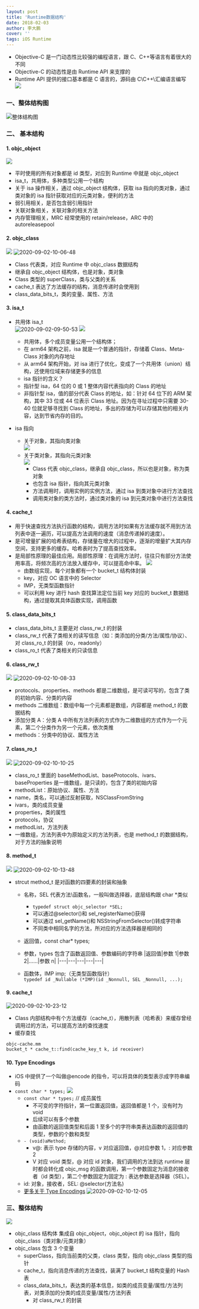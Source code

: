 ```yaml
---
layout: post
title: 'Runtime数据结构'
date: 2018-02-03
author: 李大鹏
cover: ''
tags: iOS Runtime
---
```


- Objective-C 是一门动态性比较强的编程语言，跟 C、C++等语言有着很大的不同
- Objective-C 的动态性是由 Runtime API 来支撑的
- Runtime API 提供的接口基本都是 C 语言的，源码由 C\C++\汇编语言编写  
  ![](http://files.pandaleo.cn/59c9137b015b29ddddce8b640d0e0409.png?imageMogr2/thumbnail/!70p)

### 一、整体结构图

![整体结构图](http://files.pandaleo.cn/be8e532f0de0cade7d075c42ce99e9d1.png?imageMogr2/thumbnail/!60p)

### 二、 基本结构

#### 1. objc_object

![](http://files.pandaleo.cn/64ef82250c0a871da6e7d19c8bdba99e.png?imageMogr2/thumbnail/!60p)

- 平时使用的所有对象都是 id 类型，对应到 Runtime 中就是 objc_object
- isa_t，共用体，多种类型公用一个结构
- 关于 isa 操作相关，通过 objc_object 结构体，获取 isa 指向的类对象，通过类对象的 isa 指针获取对应的元类对象，便利的方法
- 弱引用相关，是否包含弱引用指针
- 关联对象相关，关联对象的相关方法
- 内存管理相关，MRC 经常使用的 retain/release，ARC 中的 autoreleasepool

#### 2. objc_class

![](http://files.pandaleo.cn/e4c6bf58c87027edc6d9ab2e23af034e.png?imageMogr2/thumbnail/!60p)
![2020-09-02-10-06-48](http://files.pandaleo.cn/2020-09-02-10-06-48.png)

- Class 代表类，对应 Runtime 中 objc_class 数据结构
- 继承自 objc_object 结构体，也是对象，类对象
- Class 类型的 superClass，类与父类的关系
- cache_t 表达了方法缓存的结构，消息传递时会使用到
- class_data_bits_t，类的变量、属性、方法

#### 3. isa_t

- 共用体 isa_t  
  ![2020-09-02-09-50-53](http://files.pandaleo.cn/2020-09-02-09-50-53.png?imageMogr2/thumbnail/!50p)
  ![](http://files.pandaleo.cn/55bf0c4bcad19f93be70d1d664462c93.png?imageMogr2/thumbnail/!60p)

  - 共用体，多个成员变量公用一个结构体；
  - 在 arm64 架构之前，isa 就是一个普通的指针，存储着 Class、Meta-Class 对象的内存地址
  - 从 arm64 架构开始，对 isa 进行了优化，变成了一个共用体（union）结构，还使用位域来存储更多的信息
  - isa 指针的含义？
  - 指针型 isa，64 位的 0 或 1 整体内容代表指向的 Class 的地址
  - 非指针型 isa，值的部分代表 Class 的地址，如：针对 64 位下的 ARM 架构，其中 33 位或 44 位表示 Class 地址。因为在寻址过程中只需要 30-40 位就足够寻找到 Class 的地址，多出的存储为可以存储其他的相关内容，达到节省内存的目的。

- isa 指向
  - 关于对象，其指向类对象  
    ![](http://files.pandaleo.cn/0c8dfb3c8a7c61d3d6aba903fa3e6bd0.png?imageMogr2/thumbnail/!60p)
  - 关于类对象，其指向元类对象  
    ![](http://files.pandaleo.cn/fc3082353c3e5bb6b57f6d54ab179e48.png?imageMogr2/thumbnail/!60p)
    - Class 代表 objc_class，继承自 objc_class，所以也是对象，称为类对象
    - 也包含 isa 指针，指向其元类对象
    - 方法调用时，调用实例的实例方法，通过 isa 到类对象中进行方法查找
    - 调用类对象的类方法时，通过类对象的 isa 到元类对象中进行方法查找

#### 4. cache_t

- 用于快速查找方法执行函数的结构，调用方法时如果有方法缓存就不用到方法列表中逐一遍历，可以提高方法调用的速度（消息传递掉的速度）。
- 是可增量扩展的哈希表结构，存储量在增大的过程中，逐渐的增量扩大其内存空间，支持更多的缓存。哈希表时为了提高查找效率。
- 是局部性原理的最佳应用。局部性原理：在调用方法时，往往只有部分方法使用率高，将频次高的方法放入缓存中，可以提高命中率。
  ![](http://files.pandaleo.cn/df3c046872779581fc7ba273ccd06b34.png?imageMogr2/thumbnail/!50p)
  - 由数组实现，每个对象都有一个 bucket_t 结构体封装
  - key，对应 OC 语言中的 Selector
  - IMP，无类型函数指针
  - 可以利用 key 进行 hash 查找算法定位当前 key 对应的 bucket_t 数据结构，通过提取其具体函数实现，调用函数

#### 5. class_data_bits_t

- class_data_bits_t 主要是对 class_rw_t 的封装
- class_rw_t 代表了类相关的读写信息（如：类添加的分类/方法/属性/协议）、对 class_ro_t 的封装（ro，readonly）
- class_ro_t 代表了类相关的只读信息

#### 6. class_rw_t

![](http://files.pandaleo.cn/30741ec9e2c071248b7219c74962d1bb.png?imageMogr2/thumbnail/!60p)
![2020-09-02-10-08-33](http://files.pandaleo.cn/2020-09-02-10-08-33.png)

- protocols、properties、methods 都是二维数组，是可读可写的，包含了类的初始内容、分类的内容
- methods 二维数组：数组中每一个元素都是数组，内容都是 method_t 的数据结构
- 添加分类 A：分类 A 中所有方法列表的方式作为二维数组的方式作为一个元素，第二个分类作为另一个元素，依次类推
- methods：分类中的协议、属性方法

#### 7. class_ro_t

![](http://files.pandaleo.cn/1fe37fcd7ef773afb5b3cf7ce1f254a3.png?imageMogr2/thumbnail/!60p)
![2020-09-02-10-10-25](http://files.pandaleo.cn/2020-09-02-10-10-25.png)

- class_ro_t 里面的 baseMethodList、baseProtocols、ivars、baseProperties 是一维数组，是只读的，包含了类的初始内容
- methodList：原始协议、属性、方法
- name，类名，可以通过反射获取，NSClassFromString
- ivars，类的成员变量
- properties，类的属性
- protocols，协议
- methodList，方法列表
- 一维数组，方法列表中为原始定义的方法列表，也是 method_t 的数据结构，对于方法的抽象说明

#### 8. method_t

![](http://files.pandaleo.cn/0940fd094bb00fb5fbc4121a1ae2e379.png?imageMogr2/thumbnail/!60p)
![2020-09-02-10-13-48](http://files.pandaleo.cn/2020-09-02-10-13-48.png)

- strcut method_t 是对函数的四要素的封装和抽象

  - 名称，SEL 代表方法\函数名，一般叫做选择器，底层结构跟 char \*类似

    - `typedef struct objc_selector *SEL;`
    - 可以通过@selector()和 sel_registerName()获得
    - 可以通过 sel_getName()和 NSStringFromSelector()转成字符串
    - 不同类中相同名字的方法，所对应的方法选择器是相同的

  - 返回值，const char\* types;
  - 参数，types 包含了函数返回值、参数编码的字符串
    |返回值|参数 1|参数 2|……|参数 n|
    |---|---|---|---|---|
  - 函数体，IMP imp;（无类型函数指针）  
    `typedef id _Nullable (*IMP)(id _Nonnull, SEL _Nonnull, ...);`

#### 9. cache_t

![2020-09-02-10-23-12](http://files.pandaleo.cn/2020-09-02-10-23-12.png)

- Class 内部结构中有个方法缓存（cache_t），用散列表（哈希表）来缓存曾经调用过的方法，可以提高方法的查找速度
- 缓存查找

```
objc-cache.mm
bucket_t * cache_t::find(cache_key_t k, id receiver)
```

#### 10. Type Encodings

- iOS 中提供了一个叫做@encode 的指令，可以将具体的类型表示成字符串编码
- `const char * types;`
  ![](http://files.pandaleo.cn/348a3342b007799a4be4469ed33044a0.png?imageMogr2/thumbnail/!60p)
  - `const char * types;` // 成员属性
    - 不可变的字符指针，第一位置返回值，返回值都是 1 个，没有时为 void
    - 后续可以有多个参数
    - 由函数的返回值类型和后面 1 至多个的字符串类表达函数的返回值的类型，参数的个数和类型
  - `- (void)aMethod;`
    - v@: 表示 type 存储的内容，v 对应返回值，@对应参数 1，: 对应参数 2
    - V 对应 void 类型，@ 对应 id 对象，我们调用的方法到达 runtime 层时都会转化成 objc_msg 的函数调用，第一个参数固定为消息的接收者（id 类型），第二个参数固定为固定为 : 表达参数是选择器（SEL）。
  - id: 对象，接收者，SEL: @selector(方法名)
  - [更多关于 Type Encodings](http://developer.apple.com)
    ![2020-09-02-10-12-05](http://files.pandaleo.cn/2020-09-02-10-12-05.png)

### 三、整体结构

![](http://files.pandaleo.cn/be8e532f0de0cade7d075c42ce99e9d1.png?imageMogr2/thumbnail/!60p)

- objc_class 结构体 集成自 objc_object，objc_object 的 isa 指针，指向 objc_class（类对象/元类对象）
- objc_class 包含 3 个变量
  - superClass，指向当前类的父类，class 类型，指向 objc_class 类型的指针
  - cache_t，指向消息传递的方法查找，装满了 bucket_t 结构变量的 Hash 表
  - class_data_bits_t，表达类的基本信息，如类的成员变量/属性/方法列表，对类添加的分类的成员变量/属性/方法列表
    - 对 class_rw_t 的封装
